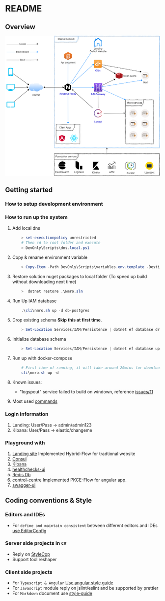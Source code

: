 # README

## Overview

![Architect](Docs/Images/architect.png)

## Getting started

### How to setup development environment

### How to run up the system

1. Add local dns

    ```powershell
        > set-executionpolicy unrestricted
        # Then cd to root folder and execute
        > DevOnly\Scripts\dns.local.ps1
    ```

1. Copy & rename environment variable

    ```powershell
        > Copy-Item -Path DevOnly\Scripts\variables.env.template -Destination .env
    ```

1. Restore solution nuget packages to local folder (To speed up build without downloading next time)

    ```powershell
        >  dotnet restore .\Nmro.sln
    ```

1. Run Up IAM database

    ```powershell
        .\cli\nmro.sh up -d db-postgres
    ```

1. Drop existing schema **Skip this at first time**.

    ```powershell
        > Set-Location Services/IAM/Persistence | dotnet ef database drop
    ```

1. Initialize database schema

    ```powershell
        > Set-Location Services/IAM/Persistence | dotnet ef database update
    ```

1. Run up with docker-compose

    ```powershell
        # First time of running, it will take around 20mins for downloading images & build
        cli\nmro.sh up -d
    ```

1. Known issues:

    - "logspout" service failed to build on windown, reference [issues/11](https://github.com/TamVoMinh/netmicro/issues/11)

1. Most used [commands](Docs/DOCKER.md)

### Login information

1. Landing: User/Pass → admin/admin123
1. Kibana: User/Pass → elastic/changeme

### Playground with

1. [Landing site](http://nmro.local/) Implemented Hybrid-Flow for tradtional website
1. [Consul](http://isys.nmro.local/)
1. [Kibana](http://isys.nmro.local/elk/)
1. [healthchecks-ui](http://isys.nmro.local/health/status/)
1. [Redis Db](http://isys.nmro.local/redis/)
1. [control-centre](http://control-centre.nmro.local/) Implemented PKCE-Flow for angular app.
1. [swagger-ui](http://docs.nmro.local/)

## Coding conventions & Style

### Editors and IDEs

* For `define and maintain consistent` between different editors and IDEs [use EditorConfig](http://editorconfig.org)

### Server side projects in `C#`

* Reply on [StyleCop](https://github.com/StyleCop/StyleCop.ReSharper)
* Support tool reshaper

### Client side projects

* For `Typescript & Angular` [Use angular style guide](https://angular.io/guide/styleguide)
* For `Javascript` module reply on jslint/eslint and be supported by prettier
* For `Markdown` document use [style-guide](https://arcticicestudio.github.io/styleguide-markdown/rules/)

